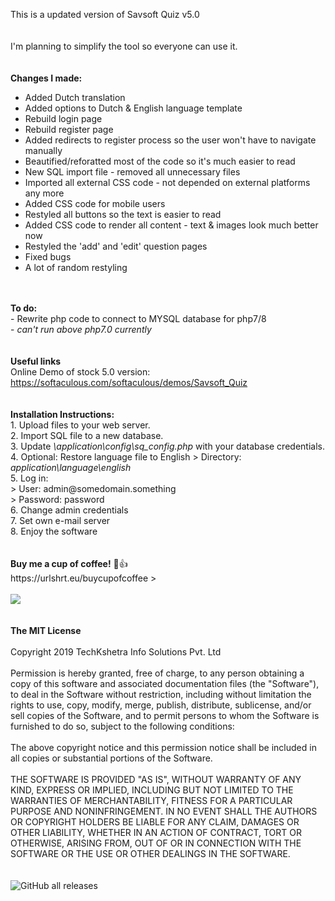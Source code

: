 This is a updated version of Savsoft Quiz v5.0
<br>
<br>
<br>
I'm planning to simplify the tool so everyone can use it.
<br>
<br>
<br>
<strong>Changes I made:</strong>
- Added Dutch translation
- Added options to Dutch & English language template
- Rebuild login page
- Rebuild register page
- Added redirects to register process so the user won't have to navigate manually
- Beautified/reforatted most of the code so it's much easier to read
- New SQL import file - removed all unnecessary files
- Imported all external CSS code - not depended on external platforms any more
- Added CSS code for mobile users
- Restyled all buttons so the text is easier to read
- Added CSS code to render all content - text & images look much better now
- Restyled the 'add' and 'edit' question pages
- Fixed bugs
- A lot of random restyling
<br>
<br>
<strong>To do:</strong><br>
- Rewrite php code to connect to MYSQL database for php7/8 <br>
- <i>can't run above php7.0 currently</i>
<br>
<br>
<br>
<strong>Useful links</strong>
<br> 
Online Demo of stock 5.0 version: <a href="https://softaculous.com/softaculous/demos/Savsoft_Quiz" target="onlindedemo">https://softaculous.com/softaculous/demos/Savsoft_Quiz</a> 
<br>
<br> 
<br>
<strong>Installation Instructions:</strong><br>
1. Upload files to your web server.<br>
2. Import SQL file to a new database.<br>
3. Update <i>\application\config\sq_config.php</i> with your database credentials.<br>
4. Optional: Restore language file to English > Directory: <i>application\language\english</i><br>
5. Log in:<br>
>    User: admin@somedomain.something<br>
>    Password: password<br>
6. Change admin credentials<br>
7. Set own e-mail server<br>
8. Enjoy the software<br>
<br>
<br>
<b>Buy me a cup of coffee!</b> 🙂👍 <br>
https://urlshrt.eu/buycupofcoffee
> <br>
<br>
<img src="https://urlshrt.eu/donateqr"></img>
<br>
<br>
<br>
<strong>The MIT License</strong>
<br> 
<br> 
Copyright 2019 TechKshetra Info Solutions Pvt. Ltd
<br> 
<br> 
Permission is hereby granted, free of charge, to any person obtaining a copy of this software and associated documentation files (the "Software"), to deal in the Software without restriction, including without limitation the rights to use, copy, modify, merge, publish, distribute, sublicense, and/or sell copies of the Software, and to permit persons to whom the Software is furnished to do so, subject to the following conditions:
<br>
<br>
The above copyright notice and this permission notice shall be included in all copies or substantial portions of the Software.
<br>
<br>
THE SOFTWARE IS PROVIDED "AS IS", WITHOUT WARRANTY OF ANY KIND, EXPRESS OR IMPLIED, INCLUDING BUT NOT LIMITED TO THE WARRANTIES OF MERCHANTABILITY, FITNESS FOR A PARTICULAR PURPOSE AND NONINFRINGEMENT. IN NO EVENT SHALL THE AUTHORS OR COPYRIGHT HOLDERS BE LIABLE FOR ANY CLAIM, DAMAGES OR OTHER LIABILITY, WHETHER IN AN ACTION OF CONTRACT, TORT OR OTHERWISE, ARISING FROM, OUT OF OR IN CONNECTION WITH THE SOFTWARE OR THE USE OR OTHER DEALINGS IN THE SOFTWARE.
<br>
<br>
<br>
<img alt="GitHub all releases" src="https://img.shields.io/github/downloads/wootje/savsoftquiz_v5.1_php7-8/total">
